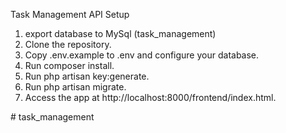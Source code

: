 Task Management API
Setup

1. export database to MySql (task_management)
2. Clone the repository.
3. Copy .env.example to .env and configure your database.
4. Run composer install.
5. Run php artisan key:generate.
6. Run php artisan migrate.
7. Access the app at http://localhost:8000/frontend/index.html.

#   t a s k _ m a n a g e m e n t  
 